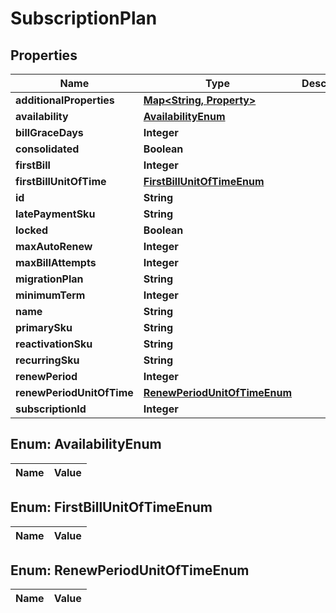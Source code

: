 
# SubscriptionPlan

## Properties
Name | Type | Description | Notes
------------ | ------------- | ------------- | -------------
**additionalProperties** | [**Map&lt;String, Property&gt;**](Property.md) |  |  [optional]
**availability** | [**AvailabilityEnum**](#AvailabilityEnum) |  |  [optional]
**billGraceDays** | **Integer** |  |  [optional]
**consolidated** | **Boolean** |  |  [optional]
**firstBill** | **Integer** |  |  [optional]
**firstBillUnitOfTime** | [**FirstBillUnitOfTimeEnum**](#FirstBillUnitOfTimeEnum) |  |  [optional]
**id** | **String** |  |  [optional]
**latePaymentSku** | **String** |  |  [optional]
**locked** | **Boolean** |  |  [optional]
**maxAutoRenew** | **Integer** |  |  [optional]
**maxBillAttempts** | **Integer** |  |  [optional]
**migrationPlan** | **String** |  |  [optional]
**minimumTerm** | **Integer** |  |  [optional]
**name** | **String** |  |  [optional]
**primarySku** | **String** |  |  [optional]
**reactivationSku** | **String** |  |  [optional]
**recurringSku** | **String** |  |  [optional]
**renewPeriod** | **Integer** |  |  [optional]
**renewPeriodUnitOfTime** | [**RenewPeriodUnitOfTimeEnum**](#RenewPeriodUnitOfTimeEnum) |  |  [optional]
**subscriptionId** | **Integer** |  |  [optional]


<a name="AvailabilityEnum"></a>
## Enum: AvailabilityEnum
Name | Value
---- | -----


<a name="FirstBillUnitOfTimeEnum"></a>
## Enum: FirstBillUnitOfTimeEnum
Name | Value
---- | -----


<a name="RenewPeriodUnitOfTimeEnum"></a>
## Enum: RenewPeriodUnitOfTimeEnum
Name | Value
---- | -----



